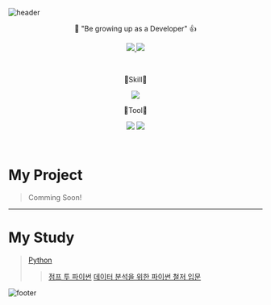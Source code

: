 ![header](https://capsule-render.vercel.app/api?type=waving&color=8B00FF&height=300&section=header&text=Welcome&fontSize=90&animation=fadeIn&fontAlignY=38&desc=xilverh0ya's%20GitHub&descAlignY=51&descAlign=62)

<p align='center'> 💪 "Be growing up as a Developer" 👍 </p>

<p align='center'>
  <a href="https://github.com/xilverh0ya/ITStudy/labels/Idea">
    <img src="https://img.shields.io/badge/IDEA%20ISSUE%20-%23F7DF1E.svg?&style=for-the-badge&&logoColor=white"/>
  </a>
  <a href="#demo">
    <img src="https://img.shields.io/badge/DEMO%20-%234FC08D.svg?&style=for-the-badge&&logoColor=white"/>
  </a>
</p>

<br>

<p align='center'> 🤍Skill🤍 </p>
<p align='center'>
  <img src="https://img.shields.io/badge/Python3-3776AB?style=flat-square&logo=Python&logoColor=white"/>
</p>

<p align='center'> 🤍Tool🤍 </p>
<p align='center'>
  <img src="https://img.shields.io/badge/Pycharm-000000?logo=Pycharm&logoColor=white"/>
  <img src="https://img.shields.io/badge/Google_Colab-F9AB99?logo=GoogleColab&logoColor=black"/>
</p>

<br>

# My Project
> Comming Soon!
___

# My Study
> [Python](https://github.com/xilverh0ya/MyStudy/tree/master/01_pythonBasic)
>> [점프 투 파이썬](https://github.com/xilverh0ya/MyStudy/tree/master/01_pythonBasic/jumpToPython)
>> [데이터 분석을 위한 파이썬 철저 입문](https://github.com/xilverh0ya/MyStudy/tree/master/01_pythonBasic/aThoroughIntroductionToPythonForDataAnalysis)

![footer](https://capsule-render.vercel.app/api?section=footer&type=waving&color=8B00FF)
